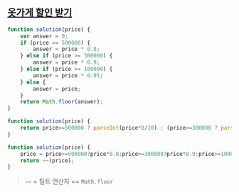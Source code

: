 ## <a href='https://school.programmers.co.kr/learn/courses/30/lessons/120818'>옷가게 할인 받기</a>

```js
function solution(price) {
    var answer = 0;
    if (price >= 500000) {
        answer = price * 0.8;
    } else if (price >= 300000) {
        answer = price * 0.9;
    } else if (price >= 100000) {
        answer = price * 0.95;
    } else {
        answer = price;
    }
    return Math.floor(answer);
}
```

```js
function solution(price) {
    return price>=500000 ? parseInt(price*8/10) : (price>=300000 ? parseInt(price*9/10) : (price >= 100000 ? parseInt(price*19/20) : price))
}
```

```js
function solution(price) {
    price = price>=500000?price*0.8:price>=300000?price*0.9:price>=100000?price*0.95:price;
    return ~~(price);
}
```

> `~~` = 틸트 연산자 == `Math.floor`